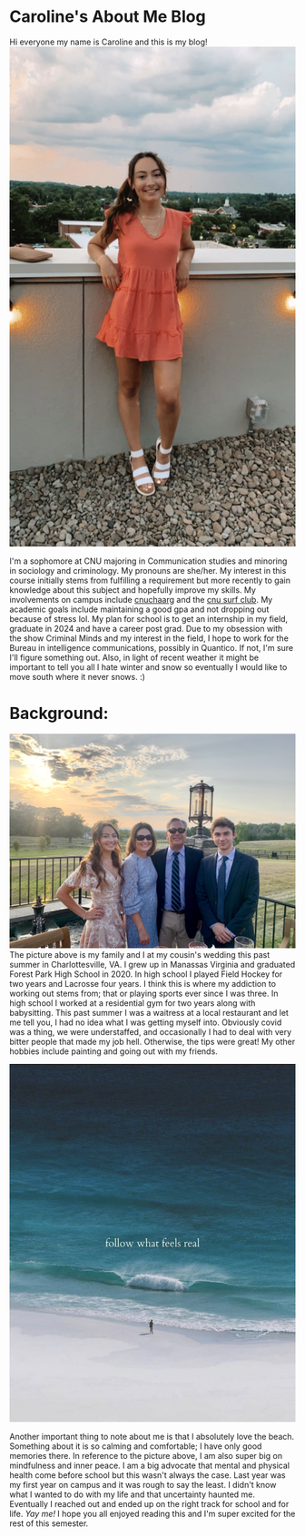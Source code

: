 # **Caroline's About Me Blog**

Hi everyone my name is Caroline and this is my blog!
![Caroline standing](https://github.com/CarolineC-24/CarolineC-24/blob/main/images/me.jpg)

I'm a sophomore at CNU majoring in Communication studies and minoring in sociology and criminology. My pronouns are she/her. My interest in this course initially stems from fulfilling a requirement but more recently to gain knowledge about this subject and hopefully improve my skills. My involvements on campus include [cnuchaarg](https://www.instagram.com/cnu_inchaarg/) and the [cnu surf club](https://www.instagram.com/cnusurfclub/). My academic goals include maintaining a good gpa and not dropping out because of stress lol. My plan for school is to get an internship in my field, graduate in 2024 and have a career post grad. Due to my obsession with the show Criminal Minds and my interest in the field, I hope to work for the Bureau in intelligence communications, possibly in Quantico. If not, I'm sure I'll figure something out. Also, in light of recent weather it might be important to tell you all I hate winter and snow so eventually I would like to move south where it never snows. :)

# Background:
![Family](https://github.com/CarolineC-24/CarolineC-24/blob/main/images/fam.jpg)
The picture above is my family and I at my cousin's wedding this past summer in Charlottesville, VA. I grew up in Manassas Virginia and graduated Forest Park High School in 2020. In high school I played Field Hockey for two years and Lacrosse four years. I think this is where my addiction to working out stems from; that or playing sports ever since I was three. In high school I worked at a residential gym for two years along with babysitting. This past summer I was a waitress at a local restaurant and let me tell you, I had no idea what I was getting myself into. Obviously covid was a thing, we were understaffed, and occasionally I had to deal with very bitter people that made my job hell. Otherwise, the tips were great! My other hobbies include painting and going out with my friends.

![ocean](https://github.com/CarolineC-24/CarolineC-24/blob/main/images/ocean.jpg)

Another important thing to note about me is that I absolutely love the beach. Something about it is so calming and comfortable; I have only good memories there. In reference to the picture above, I am also super big on mindfulness and inner peace. I am a big advocate that mental and physical health come before school but this wasn't always the case. Last year was my first year on campus and it was rough to say the least. I didn't know what I wanted to do with my life and that uncertainty haunted me. Eventually I reached out and ended up on the right track for school and for life. _Yay me!_ I hope you all enjoyed reading this and I'm super excited for the rest of this semester.
